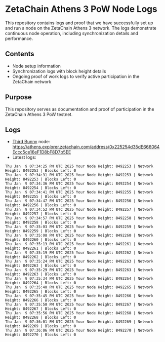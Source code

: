 # ZetaChain Athens 3 PoW Node Logs
This repository contains logs and proof that we have successfully set up and run a node on the ZetaChain Athens 3 network. The logs demonstrate continuous node operation, including synchronization details and performance.

## Contents
- Node setup information
- Synchronization logs with block height details
- Ongoing proof of work logs to verify active participation in the ZetaChain network

## Purpose
This repository serves as documentation and proof of participation in the ZetaChain Athens 3 PoW testnet.

## Logs

- [Third Bunny](https://thirdbunny.xyz/) node: https://athens.explorer.zetachain.com/address/0x225254d35dE666064Eccc5ce16eF1D8bF8D7b5EE
- Latest logs:
```
Thu Jan  9 07:34:25 PM UTC 2025 Your Node Height: 8492253 | Network Height: 8492253 | Blocks Left: 0
Thu Jan  9 07:34:31 PM UTC 2025 Your Node Height: 8492253 | Network Height: 8492253 | Blocks Left: 0
Thu Jan  9 07:34:36 PM UTC 2025 Your Node Height: 8492254 | Network Height: 8492254 | Blocks Left: 0
Thu Jan  9 07:34:41 PM UTC 2025 Your Node Height: 8492255 | Network Height: 8492255 | Blocks Left: 0
Thu Jan  9 07:34:47 PM UTC 2025 Your Node Height: 8492256 | Network Height: 8492256 | Blocks Left: 0
Thu Jan  9 07:34:52 PM UTC 2025 Your Node Height: 8492257 | Network Height: 8492257 | Blocks Left: 0
Thu Jan  9 07:34:57 PM UTC 2025 Your Node Height: 8492258 | Network Height: 8492258 | Blocks Left: 0
Thu Jan  9 07:35:03 PM UTC 2025 Your Node Height: 8492259 | Network Height: 8492259 | Blocks Left: 0
Thu Jan  9 07:35:08 PM UTC 2025 Your Node Height: 8492260 | Network Height: 8492260 | Blocks Left: 0
Thu Jan  9 07:35:13 PM UTC 2025 Your Node Height: 8492261 | Network Height: 8492261 | Blocks Left: 0
Thu Jan  9 07:35:19 PM UTC 2025 Your Node Height: 8492262 | Network Height: 8492262 | Blocks Left: 0
Thu Jan  9 07:35:24 PM UTC 2025 Your Node Height: 8492263 | Network Height: 8492263 | Blocks Left: 0
Thu Jan  9 07:35:29 PM UTC 2025 Your Node Height: 8492263 | Network Height: 8492263 | Blocks Left: 0
Thu Jan  9 07:35:34 PM UTC 2025 Your Node Height: 8492264 | Network Height: 8492264 | Blocks Left: 0
Thu Jan  9 07:35:40 PM UTC 2025 Your Node Height: 8492265 | Network Height: 8492265 | Blocks Left: 0
Thu Jan  9 07:35:45 PM UTC 2025 Your Node Height: 8492266 | Network Height: 8492266 | Blocks Left: 0
Thu Jan  9 07:35:50 PM UTC 2025 Your Node Height: 8492267 | Network Height: 8492267 | Blocks Left: 0
Thu Jan  9 07:35:56 PM UTC 2025 Your Node Height: 8492268 | Network Height: 8492268 | Blocks Left: 0
Thu Jan  9 07:36:01 PM UTC 2025 Your Node Height: 8492269 | Network Height: 8492269 | Blocks Left: 0
Thu Jan  9 07:36:06 PM UTC 2025 Your Node Height: 8492270 | Network Height: 8492270 | Blocks Left: 0
```
